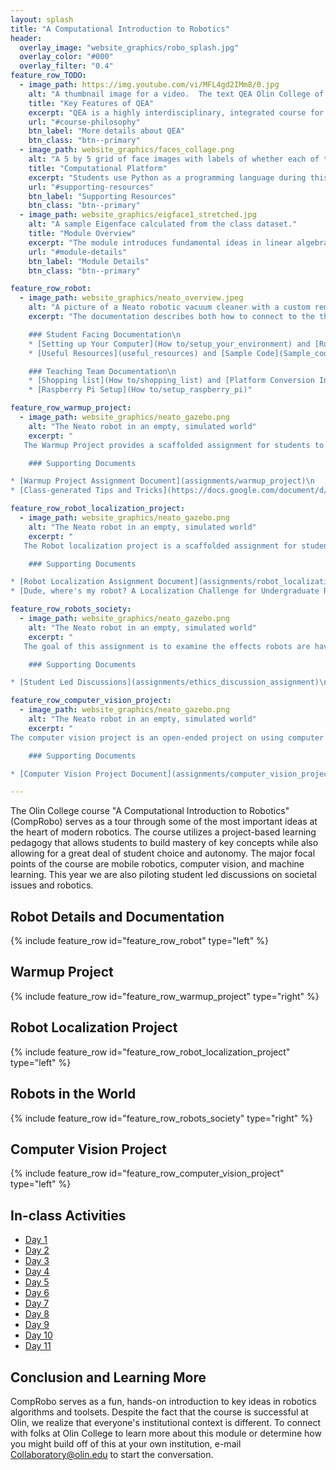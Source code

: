 ```yaml
---
layout: splash
title: "A Computational Introduction to Robotics"
header:
  overlay_image: "website_graphics/robo_splash.jpg"
  overlay_color: "#000"
  overlay_filter: "0.4"
feature_row_TODO:
  - image_path: https://img.youtube.com/vi/MFL4gd2IMm8/0.jpg
    alt: "A thumbnail image for a video.  The text QEA Olin College of Engineering appears on a textured blue background"
    title: "Key Features of QEA"
    excerpt: "QEA is a highly interdisciplinary, integrated course for teaching technical content."
    url: "#course-philosophy"
    btn_label: "More details about QEA"
    btn_class: "btn--primary"
  - image_path: website_graphics/faces_collage.png
    alt: "A 5 by 5 grid of face images with labels of whether each of them are smiling."
    title: "Computational Platform"
    excerpt: "Students use Python as a programming language during this module.  Use the button below to see sample code and other materials."
    url: "#supporting-resources"
    btn_label: "Supporting Resources"
    btn_class: "btn--primary"
  - image_path: website_graphics/eigface1_stretched.jpg
    alt: "A sample Eigenface calculated from the class dataset."
    title: "Module Overview"
    excerpt: "The module introduces fundamental ideas in linear algebra through a deep dive into creating a facial recognition system."
    url: "#module-details"
    btn_label: "Module Details"
    btn_class: "btn--primary"

feature_row_robot:
  - image_path: website_graphics/neato_overview.jpeg
    alt: "A picture of a Neato robotic vacuum cleaner with a custom remote control interface based on Raspberry Pi"
    excerpt: "The documentation describes both how to connect to the the physical robot or a simulator and how to build your own customized Neato.

    ### Student Facing Documentation\n
    * [Setting up Your Computer](How to/setup_your_environment) and [Running the Neato Simulator](How to/run_the_neato_simulator)\n
    * [Useful Resources](useful_resources) and [Sample Code](Sample_code/sample_code)\n

    ### Teaching Team Documentation\n
    * [Shopping list](How to/shopping_list) and [Platform Conversion Instructions](How to/Platform Conversion Instructions.pdf)\n
    * [Raspberry Pi Setup](How to/setup_raspberry_pi)"

feature_row_warmup_project:
  - image_path: website_graphics/neato_gazebo.png
    alt: "The Neato robot in an empty, simulated world"
    excerpt: "
   The Warmup Project provides a scaffolded assignment for students to get up to speed with important concepts in ROS through implementing compelling behaviors on a robot.  The project emphasizes the establishment of good practices such as debugging techniques and visualization.

    ### Supporting Documents

* [Warmup Project Assignment Document](assignments/warmup_project)\n
* [Class-generated Tips and Tricks](https://docs.google.com/document/d/1qKx8a1RNRpeyYIiZdDyUJzNqXsaaCSz8rG0UKaqvYIo/edit?usp=sharing)\n"

feature_row_robot_localization_project:
  - image_path: website_graphics/neato_gazebo.png
    alt: "The Neato robot in an empty, simulated world"
    excerpt: "
   The Robot localization project is a scaffolded assignment for students to learn about the particle filter algorithm.  Along the way the will learn some basics of Bayesian inference and some new ROS tools and workflows.

    ### Supporting Documents

* [Robot Localization Assignment Document](assignments/robot_localization)\n
* [Dude, where's my robot? A Localization Challenge for Undergraduate Robotics](https://dl.acm.org/doi/abs/10.5555/3297863.3297895)\n"

feature_row_robots_society:
  - image_path: website_graphics/neato_gazebo.png
    alt: "The Neato robot in an empty, simulated world"
    excerpt: "
   The goal of this assignment is to examine the effects robots are having on our world and what we can do to make that effect positive. (TODO: Better image)

    ### Supporting Documents

* [Student Led Discussions](assignments/ethics_discussion_assignment)\n"

feature_row_computer_vision_project:
  - image_path: website_graphics/neato_gazebo.png
    alt: "The Neato robot in an empty, simulated world"
    excerpt: "
The computer vision project is an open-ended project on using computer vision in the context of robotics.

    ### Supporting Documents

* [Computer Vision Project Document](assignments/computer_vision_project)"

---
```


The Olin College course "A Computational Introduction to Robotics" (CompRobo) serves as a tour through some of the most important ideas at the heart of modern robotics.  The course utilizes a project-based learning pedagogy that allows students to build mastery of key concepts while also allowing for a great deal of student choice and autonomy.  The major focal points of the course are mobile robotics, computer vision, and machine learning. This year we are also piloting student led discussions on societal issues and robotics. 

<!-- {% include feature_row %}-->

## <a name="robot-details"/> Robot Details and Documentation

{% include feature_row id="feature_row_robot" type="left" %}

## <a name="module-details"/> Warmup Project

{% include feature_row id="feature_row_warmup_project" type="right" %}

## <a name="module-details"/> Robot Localization Project

{% include feature_row id="feature_row_robot_localization_project" type="left" %}

## <a name="module-details"/> Robots in the World

{% include feature_row id="feature_row_robots_society" type="right" %}

## <a name="module-details"/> Computer Vision Project

{% include feature_row id="feature_row_computer_vision_project" type="left" %}

## In-class Activities

* [Day 1](in-class/day01)
* [Day 2](in-class/day02)
* [Day 3](in-class/day03)
* [Day 4](in-class/day04)
* [Day 5](in-class/day05)
* [Day 6](in-class/day06)
* [Day 7](in-class/day07)
* [Day 8](in-class/day08)
* [Day 9](in-class/day09)
* [Day 10](in-class/day10)
* [Day 11](in-class/day11)

## Conclusion and Learning More


CompRobo serves as a fun, hands-on introduction to key ideas in robotics algorithms and toolsets.  Despite the fact that the course is successful at Olin, we realize that everyone's institutional context is different. To connect with folks at Olin College to learn more about this module or determine how you might build off of this at your own institution, e-mail <a href="mailto:Collaboratory@olin.edu">Collaboratory@olin.edu</a> to start the conversation.
